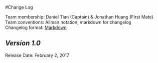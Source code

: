 #Change Log

Team membership:  Daniel Tian (Captain) & Jonathan Huang (First Mate)  
Team conventions: Allman notation, markdown for changelog  
Changelog format: [Markdown](https://github.com/adam-p/markdown-here/wiki/Markdown-Cheatsheet) 

## *Version 1.0*
Release Date: February 2, 2017



